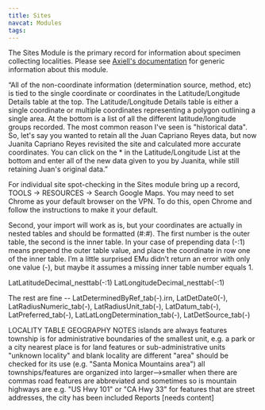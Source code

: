 ```yaml
---
title: Sites
navcat: Modules
tags:
---
```

The Sites Module is the primary record for information about specimen collecting localities. Please see [Axiell's documentation](http://help.emu.axiell.com/latest/en/Topics/EMu/Sites%20module.htm) for generic information about this module.

“All of the non-coordinate information (determination source, method, etc) is tied to the single coordinate or coordinates in the Latitude/Longitude Details table at the top. The Latitude/Longitude Details table is either a single coordinate or multiple coordinates representing a polygon outlining a single area. At the bottom is a list of all the different latitude/longitude groups recorded. The most common reason I've seen is "historical data". So, let's say you wanted to retain all the Juan Capriano Reyes data, but now Juanita Capriano Reyes revisited the site and calculated more accurate coordinates. You can click on the * in the Latitude/Longitude List at the bottom and enter all of the new data given to you by Juanita, while still retaining Juan's original data.”

For individual site spot-checking in the Sites module bring up a record, TOOLS -> RESOURCES -> Search Google Maps. You may need to set Chrome as your default browser on the VPN. To do this, open Chrome and follow the instructions to make it your default.

Second, your import will work as is, but your coordinates are actually in nested tables and should be formatted (#:#). The first number is the outer table, the second is the inner table. In your case of prepending data (-:1) means prepend the outer table value, and place the coordinate in row one of the inner table. I’m a little surprised EMu didn’t return an error with only one value (-), but maybe it assumes a missing inner table number equals 1.

LatLatitudeDecimal_nesttab(-:1)
LatLongitudeDecimal_nesttab(-:1)

The rest are fine -- LatDeterminedByRef_tab(-).irn, LatDetDate0(-), LatRadiusNumeric_tab(-), LatRadiusUnit_tab(-), LatDatum_tab(-), LatPreferred_tab(-), LatLatLongDetermination_tab(-), LatDetSource_tab(-)

LOCALITY TABLE GEOGRAPHY NOTES
islands are always features
township is for administrative boundaries of the smallest unit, e.g. a park or a city
nearest place is for land features or sub-administrative units
"unknown locality" and blank locality are different
"area" should be checked for its use (e.g. "Santa Monica Mountains area")
all townships/features are organized into larger-->smaller when there are commas
road features are abbreviated and sometimes so is mountain
highways are e.g. "US Hwy 101" or "CA Hwy 33"
for features that are street addresses, the city has been included
Reports
[needs content]
